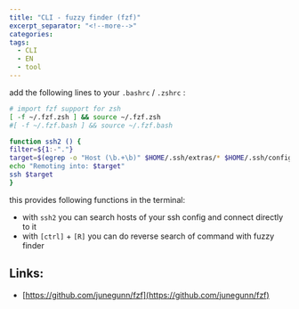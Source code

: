 ```yaml
---
title: "CLI - fuzzy finder (fzf)"
excerpt_separator: "<!--more-->"
categories:
tags:
  - CLI
  - EN
  - tool
---
```



add the following lines to your `.bashrc` / `.zshrc` :

```bash
# import fzf support for zsh
[ -f ~/.fzf.zsh ] && source ~/.fzf.zsh
#[ -f ~/.fzf.bash ] && source ~/.fzf.bash

function ssh2 () {
filter=${1:-"."}
target=$(egrep -o "Host (\b.+\b)" $HOME/.ssh/extras/* $HOME/.ssh/config - awk '{print $2}' - grep $filter - fzf -e)
echo "Remoting into: $target"
ssh $target
}
```

this provides following functions in the terminal:

* with `ssh2` you can search hosts of your ssh config and connect directly to it
* with `[ctrl]` + `[R]` you can do reverse search of command with fuzzy finder

## Links:

* [https://github.com/junegunn/fzf](https://github.com/junegunn/fzf)



